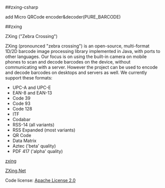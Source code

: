 ##zxing-csharp

add Micro QRCode encoder&decoder(PURE_BARCODE) 


##zxing

ZXing ("Zebra Crossing")

ZXing (pronounced "zebra crossing") is an open-source, multi-format 1D/2D barcode image processing library implemented in Java, with ports to other languages. Our focus is on using the built-in camera on mobile phones to scan and decode barcodes on the device, without communicating with a server. However the project can be used to encode and decode barcodes on desktops and servers as well. We currently support these formats:

* UPC-A and UPC-E
* EAN-8 and EAN-13
* Code 39
* Code 93
* Code 128
* ITF
* Codabar
* RSS-14 (all variants)
* RSS Expanded (most variants)
* QR Code
* Data Matrix
* Aztec ('beta' quality)
* PDF 417 ('alpha' quality)

[zxing](https://code.google.com/p/zxing)

[ZXing.Net](http://zxingnet.codeplex.com/)

Code license: [Apache License 2.0](http://www.apache.org/licenses/LICENSE-2.0)
 
